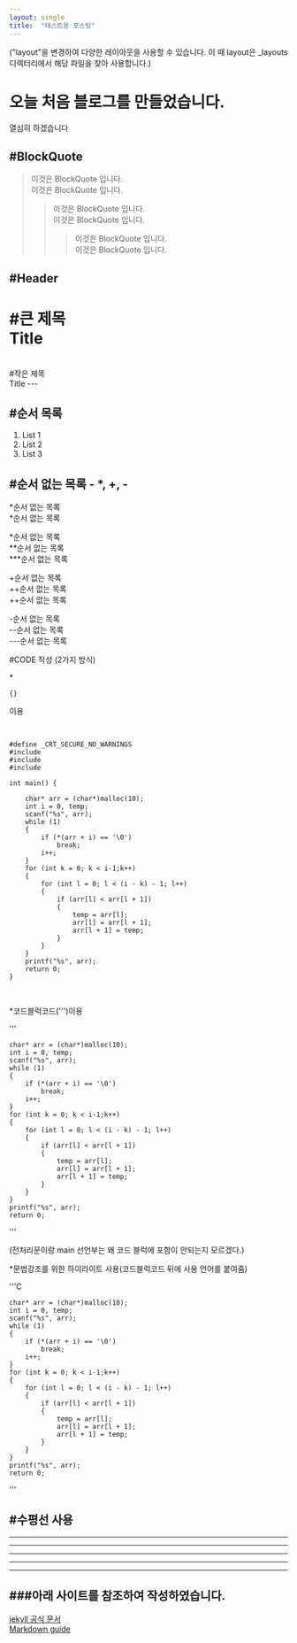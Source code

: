 ```yaml
---
layout: single
title:  "테스트용 포스팅"
---
```


("layout"을 변경하여 다양한 레이아웃을 사용할 수 있습니다. 이 때 layout은 _layouts 디렉터리에서 해당 파일을 찾아 사용합니다.)

# 오늘 처음 블로그를 만들었습니다.

열심히 하겠습니다

#BlockQuote
---
>이것은 BlockQuote 입니다.<br>
>이것은 BlockQuote 입니다.<br>
>  >이것은 BlockQuote 입니다.<br>
>  >이것은 BlockQuote 입니다.<br>
>  >  >이것은 BlockQuote 입니다.<br>
>  >  >이것은 BlockQuote 입니다.

#Header
---
#큰 제목<br>
Title
=====
<br>
#작은 제목
<br>
Title
---

#순서 목록
---
1. List 1
2. List 2
3. List 3


#순서 없는 목록 - *, +, -
---
*순서 없는 목록<br>
*순서 없는 목록<br>


*순서 없는 목록<br>
**순서 없는 목록<br>
***순서 없는 목록<br>


+순서 없는 목록<br>
++순서 없는 목록<br>
++순서 없는 목록<br>


-순서 없는 목록<br>
--순서 없는 목록<br>
---순서 없는 목록<br>


#CODE 작성 (2가지 방식)

*<pre><code>{}</code></pre>이용

<pre>  
<code>
#define _CRT_SECURE_NO_WARNINGS
#include<stdio.h>
#include<stdlib.h>
#include<string.h>

int main() {

	char* arr = (char*)malloc(10);
	int i = 0, temp;
	scanf("%s", arr);
	while (1)
	{
		if (*(arr + i) == '\0')
			break;
		i++;
	}
	for (int k = 0; k < i-1;k++)
	{
		for (int l = 0; l < (i - k) - 1; l++)
		{
			if (arr[l] < arr[l + 1])
			{
				temp = arr[l];
				arr[l] = arr[l + 1];
				arr[l + 1] = temp;
			}
		}
	}
	printf("%s", arr);
	return 0;
}

</code>
</pre>


*코드블럭코드(''')이용

'''

	char* arr = (char*)malloc(10);
	int i = 0, temp;
	scanf("%s", arr);
	while (1)
	{
		if (*(arr + i) == '\0')
			break;
		i++;
	}
	for (int k = 0; k < i-1;k++)
	{
		for (int l = 0; l < (i - k) - 1; l++)
		{
			if (arr[l] < arr[l + 1])
			{
				temp = arr[l];
				arr[l] = arr[l + 1];
				arr[l + 1] = temp;
			}
		}
	}
	printf("%s", arr);
	return 0;

'''

(전처리문이랑 main 선언부는 왜 코드 블럭에 포함이 안되는지 모르겠다.)

*문법강조를 위한 하이라이트 사용(코드블럭코드 뒤에 사용 언어를 붙여줌)

'''C

	char* arr = (char*)malloc(10);
	int i = 0, temp;
	scanf("%s", arr);
	while (1)
	{
		if (*(arr + i) == '\0')
			break;
		i++;
	}
	for (int k = 0; k < i-1;k++)
	{
		for (int l = 0; l < (i - k) - 1; l++)
		{
			if (arr[l] < arr[l + 1])
			{
				temp = arr[l];
				arr[l] = arr[l + 1];
				arr[l + 1] = temp;
			}
		}
	}
	printf("%s", arr);
	return 0;

'''

#수평선 사용
---
* * *
***
*****
- - -
-----------------------------



###아래 사이트를 참조하여 작성하였습니다.<br>
-------------
[jekyll 공식 문서](https://jekyllrb.com/docs/posts/)
<br>
[Markdown guide](https://www.markdownguide.org/)
